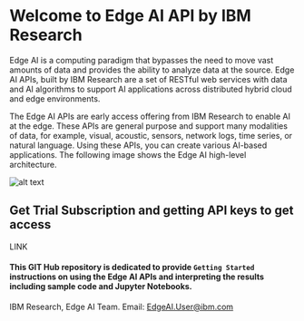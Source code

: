 # Welcome to Edge AI API by IBM Research

Edge AI is a computing paradigm that bypasses the need to move vast amounts of data and provides the ability to analyze data at the source. Edge AI APIs, built by IBM Research are a set of RESTful web services with data and AI algorithms to support AI applications across distributed hybrid cloud and edge environments. 

The Edge AI APIs are early access offering from IBM Research to enable AI at the edge. These APIs are general purpose and support many modalities of data, for example, visual, acoustic, sensors, network logs, time series, or natural language. Using these APIs, you can create various AI-based applications. The following image shows the Edge AI high-level architecture.

![alt text](https://github.ibm.com/wendych/IBM-Research-NGS/blob/master/Images/EdgeAI_HighLevel_Arch_v1.png)


## Get Trial Subscription and getting API keys to get access
LINK 





#### This GIT Hub repository is dedicated to provide `Getting Started` instructions on using the Edge AI APIs and interpreting the results including sample code and Jupyter Notebooks.


IBM Research, Edge AI Team.
Email: EdgeAI.User@ibm.com
